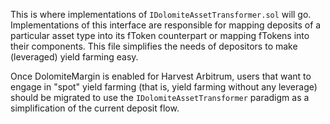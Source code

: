 This is where implementations of `IDolomiteAssetTransformer.sol` will go. Implementations of this interface are 
responsible for mapping deposits of a particular asset type into its fToken counterpart or mapping fTokens into their
components. This file simplifies the needs of depositors to make (leveraged) yield farming easy.

Once DolomiteMargin is enabled for Harvest Arbitrum, users that want to engage in "spot" yield farming (that is, yield
farming without any leverage) should be migrated to use the `IDolomiteAssetTransformer` paradigm as a simplification
of the current deposit flow.
